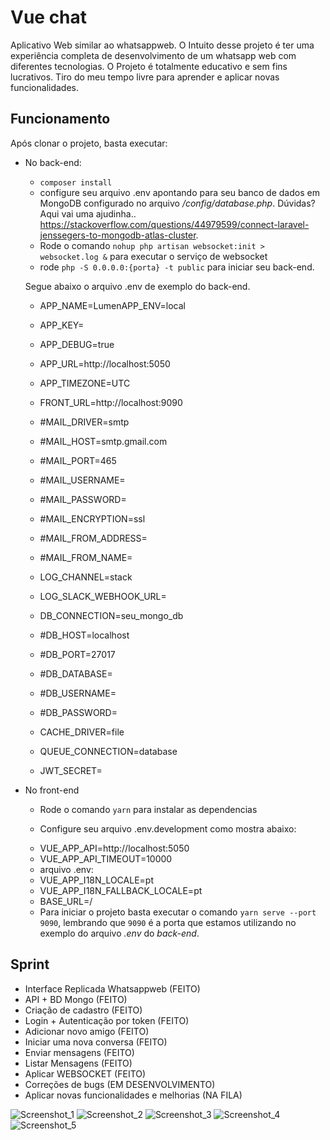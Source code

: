 # Vue chat
Aplicativo Web similar ao whatsappweb. O Intuito desse projeto é ter uma experiência completa de desenvolvimento de um whatsapp web com diferentes tecnologias. O Projeto é totalmente educativo e sem fins lucrativos. Tiro do meu tempo livre para aprender e aplicar novas funcionalidades.

## Funcionamento
Após clonar o projeto, basta executar:
- No back-end:
    * `composer install`
    * configure seu arquivo .env apontando para seu banco de dados em MongoDB configurado no arquivo */config/database.php*. Dúvidas? Aqui vai uma ajudinha.. https://stackoverflow.com/questions/44979599/connect-laravel-jenssegers-to-mongodb-atlas-cluster.
    * Rode o comando `nohup php artisan websocket:init > websocket.log &` para executar o serviço de websocket
    * rode `php -S 0.0.0.0:{porta} -t public` para iniciar seu back-end.

    Segue abaixo o arquivo .env de exemplo do back-end.
    
    - APP_NAME=LumenAPP_ENV=local
    - APP_KEY=
    - APP_DEBUG=true
    - APP_URL=http://localhost:5050
    - APP_TIMEZONE=UTC

    - FRONT_URL=http://localhost:9090

    - #MAIL_DRIVER=smtp
    - #MAIL_HOST=smtp.gmail.com
    - #MAIL_PORT=465
    - #MAIL_USERNAME=
    - #MAIL_PASSWORD=
    - #MAIL_ENCRYPTION=ssl
    - #MAIL_FROM_ADDRESS=
    - #MAIL_FROM_NAME=

    - LOG_CHANNEL=stack
    - LOG_SLACK_WEBHOOK_URL=

    - DB_CONNECTION=seu_mongo_db
    - #DB_HOST=localhost
    - #DB_PORT=27017
    - #DB_DATABASE=
    - #DB_USERNAME=
    - #DB_PASSWORD=

    - CACHE_DRIVER=file
    - QUEUE_CONNECTION=database

    - JWT_SECRET=

- No front-end
    * Rode o comando `yarn` para instalar as dependencias
 
    * Configure seu arquivo .env.development como mostra abaixo:
    - VUE_APP_API=http://localhost:5050
    - VUE_APP_API_TIMEOUT=10000
    
    * arquivo .env:
    - VUE_APP_I18N_LOCALE=pt
    - VUE_APP_I18N_FALLBACK_LOCALE=pt
    - BASE_URL=/
    
    * Para iniciar o projeto basta executar o comando `yarn serve --port 9090`, lembrando que `9090` é a porta que estamos utilizando no exemplo do arquivo *.env* do *back-end*.

## Sprint
- Interface Replicada Whatsappweb (FEITO)
- API + BD Mongo (FEITO)
- Criação de cadastro (FEITO)
- Login + Autenticação por token (FEITO)
- Adicionar novo amigo (FEITO)
- Iniciar uma nova conversa (FEITO)
- Enviar mensagens (FEITO)
- Listar Mensagens (FEITO)
- Aplicar WEBSOCKET (FEITO)
- Correções de bugs (EM DESENVOLVIMENTO)
- Aplicar novas funcionalidades e melhorias (NA FILA)

![Screenshot_1](https://user-images.githubusercontent.com/19272954/116827217-49edb700-ab6e-11eb-8ddf-f4b9f1eb0c8f.png)
![Screenshot_2](https://user-images.githubusercontent.com/19272954/116827224-4d813e00-ab6e-11eb-8149-a622a5b57694.png)
![Screenshot_3](https://user-images.githubusercontent.com/19272954/116827226-4f4b0180-ab6e-11eb-9b70-682a8328f27e.png)
![Screenshot_4](https://user-images.githubusercontent.com/19272954/116827228-507c2e80-ab6e-11eb-89c9-025cced284f2.png)
![Screenshot_5](https://user-images.githubusercontent.com/19272954/116827229-51ad5b80-ab6e-11eb-8e9f-5ae7d5f198c0.png)


